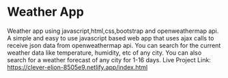 # Weather App 
Weather app using javascript,html,css,bootstrap and openweathermap api. A simple and easy to use javascript based web app that uses ajax calls to receive json data from openweathermap api. You can search for the current weather data like temperature, humidity, etc of any city. You can also search for a weather forecast of any city for 1-16 days.
Live Project Link: https://clever-elion-8505e9.netlify.app/index.html
